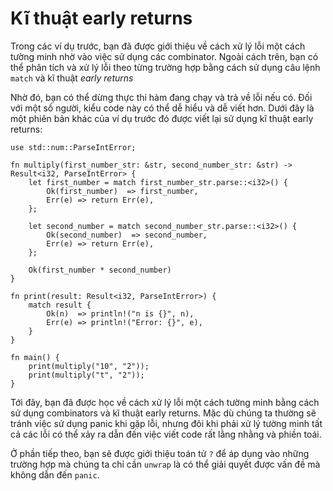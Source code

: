 # Kĩ thuật early returns

Trong các ví dụ trước, bạn đã được giới thiệu về cách xử lý lỗi một cách tường minh nhờ vào việc sử dụng các combinator.
Ngoài cách trên, bạn có thể phân tích và xử lý lỗi theo từng trường hợp bằng cách sử dụng câu lệnh `match` và kĩ thuật _early returns_

Nhờ đó, bạn có thể dừng thực thi hàm đang chạy và trả về lỗi nếu có. Đối với một số người,
kiểu code này có thể dễ hiểu và dễ viết hơn. Dưới đây là một phiên bản khác của ví dụ trước đó được viết lại sử dụng kĩ thuật early returns:

```rust,editable
use std::num::ParseIntError;

fn multiply(first_number_str: &str, second_number_str: &str) -> Result<i32, ParseIntError> {
    let first_number = match first_number_str.parse::<i32>() {
        Ok(first_number)  => first_number,
        Err(e) => return Err(e),
    };

    let second_number = match second_number_str.parse::<i32>() {
        Ok(second_number)  => second_number,
        Err(e) => return Err(e),
    };

    Ok(first_number * second_number)
}

fn print(result: Result<i32, ParseIntError>) {
    match result {
        Ok(n)  => println!("n is {}", n),
        Err(e) => println!("Error: {}", e),
    }
}

fn main() {
    print(multiply("10", "2"));
    print(multiply("t", "2"));
}
```

Tới đây, bạn đã được học về cách xử lý lỗi một cách tường minh bằng cách sử dụng combinators
và kĩ thuật early returns. Mặc dù chúng ta thường sẽ tránh việc sử dụng panic khi gặp lỗi,
nhưng đôi khi phải xử lý tường minh tất cả các lỗi có thể xảy ra dẫn đến việc viết code
rất lằng nhằng và phiền toái.

Ở phần tiếp theo, bạn sẽ được giới thiệu toán tử `?` để áp dụng vào những trường hợp
mà chúng ta chỉ cần `unwrap` là có thể giải quyết được vấn đề mà không dẫn đến `panic`.

[combinators]: https://doc.rust-lang.org/reference/glossary.html#combinator
